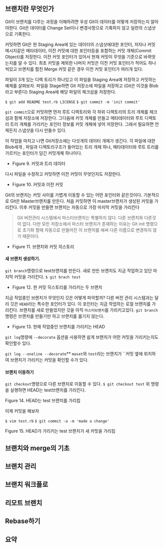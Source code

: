 ## 브랜치란 무엇인가

Git이 브랜치를 다루는 과정을 이해하려면 우성 Git이 데이터를 어떻게 저장하는지 알아야한다.
Git은 데이터를 Change Set이나 변경사항으로 기록하지 않고 일련의 스냅샷으로 기록한다.

커밋하면 Git은 현 Staging Area에 있는 데이터의 스냅샷에대한 포인터, 저자나 커밋 메시지같은 메타데이터, 이전 커밋에 대한 포인터등을 포함하는
커밋 개체(Commit Object)를 저장한다. 이전 커밋 포인터가 있어서 현재 커밋이 무엇을 기준으로 바뀌엇는지를 알 수 있다.
최초 커밋을 제외한 나머지 커밋은 이전 커밋 포인터가 적어도 하나씩있고 브랜치를 합친 Merge 커밋 같은 경우 이전 커밋 포인터가 여러개 있다.

파일이 3개 있는 디렉 토리가 하나있고 이 파일을 Staging Area에 저장하고 커밋하는 예제를 살펴보자. 파일을 Stage하면
Git 저장소에 파일을 저장하고 (Git은 이것을 Blob라고 부른다) Staging Area에 해당 파일의 체크섬을 저장한다.

`$ git add README test.rb LICENSE`
`$ git commit -m 'init commit'`

`git commit`으로 커밋하면 먼저 루트 디렉토리와 각 하위 디렉토리의 트리 개체를 체크섬과 함께 저장소에 저장한다.
그다음에 커밋 개체를 만들고 메타데이터와 루트 디렉토리 트리 개체를 가리키는 포인터 정보를 커밋 개체에 넣어 저장한다.
그래서 필요하면 언제든지 스냅샷을 다시 만들수 있다.

이 작업을 마치고 나면 Git저장소에는 다섯개의 데이터 개체가 생긴다. 각 파일에 대한 Blob세개 , 파일과 디렉토리구조가 들어있는
트리 개체 하나, 메타데이터와 루트 트리를 가르키는 포인터가 담긴 커밋개체 하나이다.

- Figure 9. 커밋과 트리 데이터

다시 파일을 수정하고 커밋하면 이전 커밋이 무엇인지도 저장한다.

- Figure 10. 커밋과 이전 커밋

Git의 브랜치는 커밋 사이를 가볍게 이동할 수 있는 어떤 포인터와 같은것이다. 기본적으로 Git은 Master브랜치를 만든다.
처음 커밋하면 이 master브랜치가 생성된 커밋을 가리킨다. 이후 커밋을 만들면 브랜치는 자동으로 가장 마지막 커밋을 가리킨다
> Git 버전관리 시스템에서 마스터브랜치는 특별하지 않다. 다른 브랜치와 다른것이 없다. 다만 모든 저장소에서 마스터 브랜치가 존재하는 이유는
>Git init 명령으로 초기화 할때 자동으로 만들어진 이 브랜치를 애써 다른 이름으로 변경하지 않기 때문이다.

- Figure 11. 브랜치와 커밋 히스토리

#### 새 브랜치 생성하기.

`git branch`명령으로 test브랜치를 만든다.
새로 만든 브랜치도 지금 작업하고 있던 마지막 커밋을 가리킨다.
`$ git brach test`

- Figure 12. 한  커밋 히스토리를 가리키는 두 브랜치

지금 작업중인 브랜치가 무엇인지 깃은 어떻게 파악할까? 다른 버전 관리 시스템과는 달리 깃은 `HEAD`라는 특수한
포인터가 있다. 이 포인터는 지금 작업하는 로컬 브랜치를 가리킨다. 브랜치를 새로 만들었지만 깃을 아직 `마스터브랜치`를 가리키고있다.
`git branch`명령은 브랜치를 만들기만 하고 브랜치를 옮기지 않는다.

- Figure 13. 현재 작업중인 브랜치를 가리키는 HEAD

`git log`명령에  `--decorate` 옵션을 사용하면 쉽게 브랜치가 어떤 커밋을 가리키는지도 확인할수 있다.

`git log --oneline --decorate`**
`maset`와 `test`라는 브랜치가 ``커밋 옆에 위치하여 브랜치가 가리키는 커밋을 확인할 수가 있다.

#### 브랜치 이동하기

`git checkout`명령으로 다른 브랜치로 이동할 수 있다.
`$ git checkout test`
위 명령을 실행하면 HEAD는 test브랜치를 가리킨다.

Figure 14. HEAD는 test 브랜치를 가리킴

이제 커밋을 해보자

`$ vim test.rb`
`$ git commit -a -m 'made a change'`

Figure 15. HEAD가 가리키는 test 브랜치가 새 커밋을 가리킴

## 브랜치와 merge의 기초

## 브랜치 관리

## 브랜치 워크플로

## 리모트 브랜치

## Rebase하기

## 요약